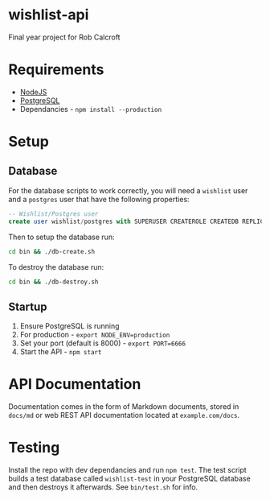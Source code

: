 # wishlist-api

Final year project for Rob Calcroft

# Requirements
- [NodeJS](https://nodejs.org/en/download/)
- [PostgreSQL](http://www.postgresql.org/download/)
- Dependancies - `npm install --production`

# Setup

##  Database
For the database scripts to work correctly, you will need a `wishlist` user and a `postgres` user that have the following properties:
```sql
-- Wishlist/Postgres user
create user wishlist/postgres with SUPERUSER CREATEROLE CREATEDB REPLICATION PASSWORD '<newpassword>';
```
Then to setup the database run:
```bash
cd bin && ./db-create.sh
```
To destroy the database run:
```bash
cd bin && ./db-destroy.sh
```

## Startup
1. Ensure PostgreSQL is running
2. For production - `export NODE_ENV=production`
3. Set your port (default is 8000) - `export PORT=6666`
4. Start the API - `npm start`

# API Documentation
Documentation comes in the form of Markdown documents, stored in `docs/md` or web REST API documentation located at `example.com/docs`.

# Testing
Install the repo with dev dependancies and run `npm test`. The test script builds a test database called `wishlist-test` in your PostgreSQL database and then destroys it afterwards. See `bin/test.sh` for info.
